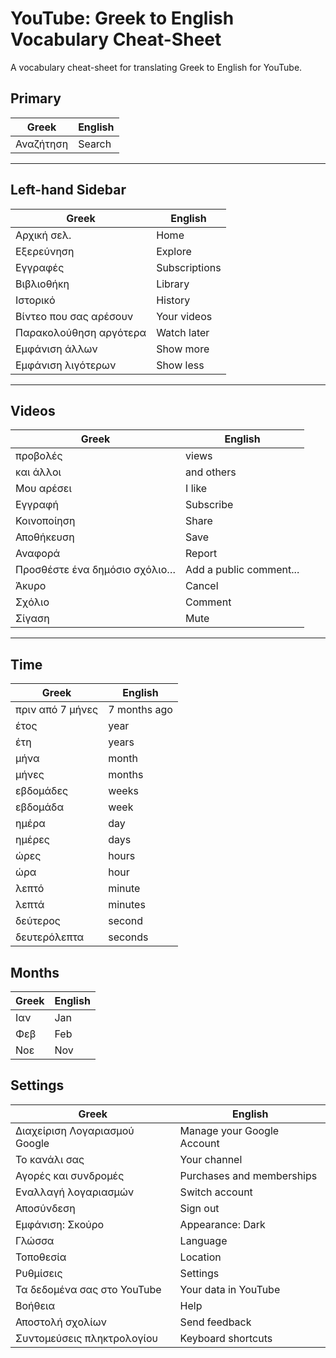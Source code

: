 # YouTube: Greek to English Vocabulary Cheat-Sheet

A vocabulary cheat-sheet for translating Greek to English for YouTube.

## Primary
|Greek|English|
|-----|-------|
|Αναζήτηση|Search|

---

## Left-hand Sidebar

|Greek|English|
|-----|-------|
|Αρχική σελ.|Home|Home Page|
|Εξερεύνηση|Explore|
|Εγγραφές|Subscriptions|
|Βιβλιοθήκη|Library|
|Ιστορικό|History|
|Βίντεο που σας αρέσουν|Your videos|
|Παρακολούθηση αργότερα|Watch later|
|Εμφάνιση άλλων|Show more|
|Εμφάνιση λιγότερων|Show less|

---

## Videos

|Greek|English|
|-----|-------|
|προβολές|views|
|και άλλοι|and others|
|Μου αρέσει|I like|
|Εγγραφή|Subscribe|
|Κοινοποίηση|Share|
|Αποθήκευση|Save|
|Αναφορά|Report|
|Προσθέστε ένα δημόσιο σχόλιο…|Add a public comment...|
|Άκυρο|Cancel|
|Σχόλιο|Comment|
|Σίγαση|Mute|

---

## Time

|Greek|English|
|-----|-------|
|πριν από 7 μήνες|7 months ago|
|έτος|year|
|έτη|years|
|μήνα|month|
|μήνες|months|
|εβδομάδες|weeks|
|εβδομάδα|week|
|ημέρα|day|
|ημέρες|days|
|ώρες|hours|
|ώρα|hour|
|λεπτό|minute|
|λεπτά|minutes|
|δεύτερος|second|
|δευτερόλεπτα|seconds|

## Months
|Greek|English|
|-----|-------|
|Ιαν|Jan|
|Φεβ|Feb|
|Νοε|Nov|

## Settings

|Greek|English|
|-----|-------|
|Διαχείριση Λογαριασμού Google|Manage your Google Account|
|Το κανάλι σας|Your channel|
|Αγορές και συνδρομές|Purchases and memberships|
|Εναλλαγή λογαριασμών|Switch account|
|Αποσύνδεση|Sign out|
|Εμφάνιση: Σκούρο|Appearance: Dark|
|Γλώσσα|Language|
|Τοποθεσία|Location|
|Ρυθμίσεις|Settings|
|Τα δεδομένα σας στο YouTube|Your data in YouTube|
|Βοήθεια|Help|
|Αποστολή σχολίων|Send feedback|
|Συντομεύσεις πληκτρολογίου|Keyboard shortcuts|
